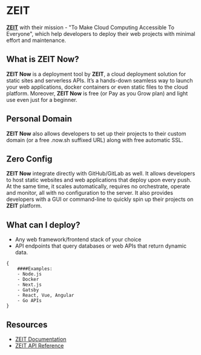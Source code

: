 # ZEIT
**[ZEIT](https://zeit.co/)** with their mission - "To Make Cloud Computing Accessible To Everyone", which help developers to deploy their web projects with minimal effort and maintenance.
 

## What is ZEIT Now?
**ZEIT Now** is a deployment tool by **ZEIT**, a cloud deployment solution for static sites and serverless APIs. It’s a hands-down seamless way to launch your web applications, docker containers or even static files to the cloud platform. Moreover, **ZEIT Now** is free (or Pay as you Grow plan) and light use even just for a beginner. 


## Personal Domain
**ZEIT Now** also allows developers to set up their projects to their custom domain (or a free .now.sh suffixed URL) along with free automatic SSL.


## Zero Config
**ZEIT Now** integrate directly with GitHub/GitLab as well. It allows developers to host static websites and web applications that deploy upon every push. At the same time, it scales automatically, requires no orchestrate, operate and monitor, all with no configuration to the server. It also provides developers with a GUI or command-line to quickly spin up their projects on **ZEIT** platform. 


## What can I deploy?
- Any web framework/frontend stack of your choice
- API endpoints that query databases or web APIs that return dynamic data.

```
{ 
    ####Examples:
    - Node.js
    - Docker
    - Next.js
    - Gatsby
    - React, Vue, Angular
    - Go APIs
}
```



## Resources 
- [ZEIT Documentation](https://zeit.co/docs)
- [ZEIT API Reference](https://zeit.co/docs/api)